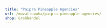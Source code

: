 ```yaml
---
title: "Paipra Pineapple Agencies"
url: /muvattupuha/paipra-pineapple-agencies/
shop: Großhandel
---
```

